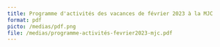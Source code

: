 ```yaml
---
title: Programme d'activités des vacances de février 2023 à la MJC
format: pdf
picto: /medias/pdf.png
file: /medias/programme-activités-fevrier2023-mjc.pdf
---
```

